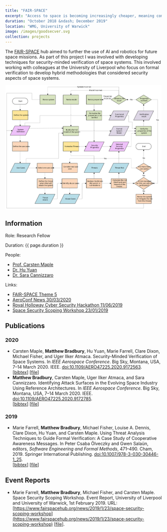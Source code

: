 ```yaml
---
title: "FAIR-SPACE"
excerpt: "Access to space is becoming increasingly cheaper, meaning companies and organisations who were previously priced out of the market are now considering space-based deployments. These deployments may also include novel functionality such as debris collection. New entrants will lack the knowledge that well-established space organisations have about how to secure these systems and the new functionality will increase the ways in which these systems will be attacked. This project looked at ways in which these vulnerabilities could be identified and then formally proved to not be present."
duration: "October 2018 &ndash; December 2019"
location: "WMG, University of Warwick"
image: /images/goodsecver.svg
collection: projects
---
```


The [FAIR-SPACE](http://fairspacehub.org/) hub aimed to further the use of AI and robotics for future space missions. As part of this project I was involved with developing techniques for security-minded verification of space systems. This involved working with colleagues at the University of Liverpool who focus on formal verification to develop hybrid methodologies that considered security aspects of space systems.

![A methodology for security-minded verification](/images/goodsecver.svg)

## Information

Role: Research Fellow

Duration: {{ page.duration }}

People:
 * [Prof. Carsten Maple](https://warwick.ac.uk/fac/sci/wmg/people/profile/?wmgid=1102)
 * [Dr. Hu Yuan](https://www.linkedin.com/in/hu-yuan-88206875)
 * [Dr. Sara Cannizzaro](https://warwick.ac.uk/fac/sci/dcs/people/sara_cannizzaro/)

Links:
 * [FAIR-SPACE Theme 5](https://www.fairspacehub.org/research-themes#yui_3_17_2_1_1586180734370_502)
 * [AeroConf News 30/03/2020](https://www.fairspacehub.org/news/2020/2/13/hk1ygjcyjrgmpdqoehbazkrxygshty)
 * [Royal Holloway Cyber Security Hackathon 11/06/2019](https://www.fairspacehub.org/news/2019/6/11/royal-holloway-ethical-hackathon)
 * [Space Security Scoping Workshop 23/01/2019](https://www.fairspacehub.org/news/2019/1/23/space-security-scoping-workshop)


## Publications

### 2020

 *  Carsten Maple, **Matthew Bradbury**, Hu Yuan, Marie Farrell, Clare Dixon, Michael Fisher, and Uger Ilker Atmaca. Security-Minded Verification of Space Systems. In *IEEE Aerospace Conference*. Big Sky, Montana, USA, 7–14 March 2020. IEEE. [doi:10.1109/AERO47225.2020.9172563](https://doi.org/10.1109/AERO47225.2020.9172563).  
[[bibtex](https://github.com/MBradbury/publications/raw/master/bibtex/Maple_2020_SecurityMindedVerification.bib)] [[file](https://github.com/MBradbury/publications/raw/master/papers/AeroConf2020-SMV.pdf)] 
 *  **Matthew Bradbury**, Carsten Maple, Uger Ilker Atmaca, and Sara Cannizzaro. Identifying Attack Surfaces in the Evolving Space Industry Using Reference Architectures. In *IEEE Aerospace Conference*. Big Sky, Montana, USA, 7–14 March 2020. IEEE. [doi:10.1109/AERO47225.2020.9172785](https://doi.org/10.1109/AERO47225.2020.9172785).  
[[bibtex](https://github.com/MBradbury/publications/raw/master/bibtex/Bradbury_2020_IdentifyingAttackSurfaces.bib)] [[file](https://github.com/MBradbury/publications/raw/master/papers/AeroConf2020-SRA.pdf)] 

### 2019

 *  Marie Farrell, **Matthew Bradbury**, Michael Fisher, Louise A. Dennis, Clare Dixon, Hu Yuan, and Carsten Maple. Using Threat Analysis Techniques to Guide Formal Verification: A Case Study of Cooperative Awareness Messages. In Peter Csaba Ölveczky and Gwen Salaün, editors, *Software Engineering and Formal Methods*, 471–490. Cham, 2019. Springer International Publishing. [doi:10.1007/978-3-030-30446-1\_25](https://doi.org/10.1007/978-3-030-30446-1_25).  
[[bibtex](https://github.com/MBradbury/publications/raw/master/bibtex/Farrell_2019_UsingThreatAnalysis.bib)] [[file](https://github.com/MBradbury/publications/raw/master/papers/SEFM2019.pdf)] 

## Event Reports

 *  Marie Farrell, **Matthew Bradbury**, Michael Fisher, and Carsten Maple. Space Security Scoping Workshop. Event Report, University of Liverpool and University of Warwick, 1st February 2019. URL: [https://www.fairspacehub.org/news/2019/1/23/space-security-scoping-workshop](https://www.fairspacehub.org/news/2019/1/23/space-security-scoping-workshop) [[file](https://www.fairspacehub.org/s/WORKSHOP-REPORT_SPACE-SECURITY-SCOPING-February-2019-wy92.pdf)]. 

